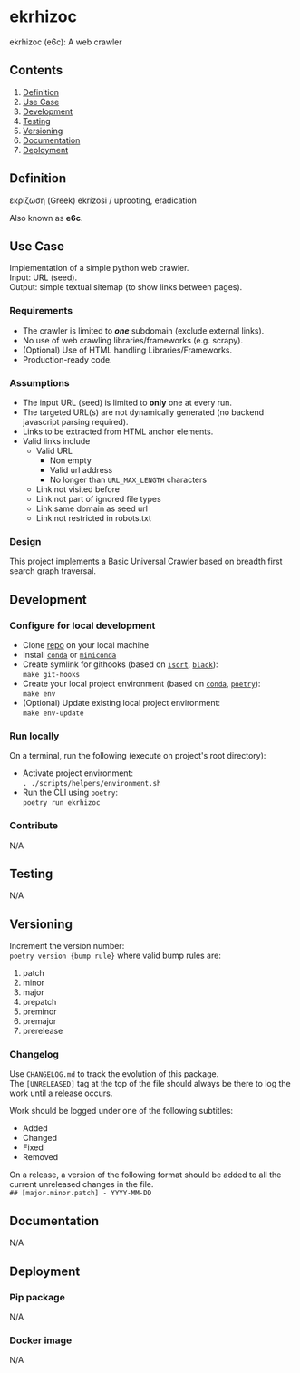 # ekrhizoc
ekrhizoc (e6c): A web crawler

## Contents
1. [Definition](#definition)
2. [Use Case](#use-case)
3. [Development](#deve∏lopment)
4. [Testing](#testing)
5. [Versioning](#versioning)
6. [Documentation](#documentation)
7. [Deployment](#deployment)

## Definition

εκρίζωση (Greek)
ekrízosi / uprooting, eradication

Also known as __e6c__.

## Use Case

Implementation of a simple python web crawler.  
Input: URL (seed).  
Output: simple textual sitemap (to show links between pages).

### Requirements

* The crawler is limited to *__one__* subdomain (exclude external links).
* No use of web crawling libraries/frameworks (e.g. scrapy).
* (Optional) Use of HTML handling Libraries/Frameworks.
* Production-ready code.

### Assumptions

* The input URL (seed) is limited to __only__ one at every run.
* The targeted URL(s) are not dynamically generated (no backend javascript parsing required).
* Links to be extracted from HTML anchor <a> elements.
* Valid links include
    - Valid URL
        + Non empty
        + Valid url address
        + No longer than `URL_MAX_LENGTH` characters
    - Link not visited before
    - Link not part of ignored file types
    - Link same domain as seed url
    - Link not restricted in robots.txt

### Design

This project implements a Basic Universal Crawler based on breadth first search graph traversal.

## Development

### Configure for local development

* Clone [repo](https://github.com/nichelia/ekrhizoc) on your local machine
* Install [`conda`](https://www.anaconda.com) or [`miniconda`](https://docs.conda.io/en/latest/miniconda.html)
* Create symlink for githooks (based on [`isort`](https://github.com/timothycrosley/isort), [`black`](https://github.com/psf/black)):  
`make git-hooks`
* Create your local project environment (based on [`conda`](https://www.anaconda.com), [`poetry`](https://python-poetry.org)):  
`make env`
* (Optional) Update existing local project environment:  
`make env-update`

### Run locally

On a terminal, run the following (execute on project's root directory):

* Activate project environment:  
`. ./scripts/helpers/environment.sh`
* Run the CLI using `poetry`:  
`poetry run ekrhizoc`

### Contribute

N/A

## Testing

N/A

## Versioning

Increment the version number:  
`poetry version {bump rule}` where valid bump rules are:

1. patch
2. minor
3. major
4. prepatch
5. preminor
6. premajor
7. prerelease

### Changelog

Use `CHANGELOG.md` to track the evolution of this package.  
The `[UNRELEASED]` tag at the top of the file should always be there to log the work until a release occurs.  

Work should be logged under one of the following subtitles:
* Added
* Changed
* Fixed
* Removed

On a release, a version of the following format should be added to all the current unreleased changes in the file.  
`## [major.minor.patch] - YYYY-MM-DD`

## Documentation

N/A

## Deployment

### Pip package

N/A

### Docker image

N/A